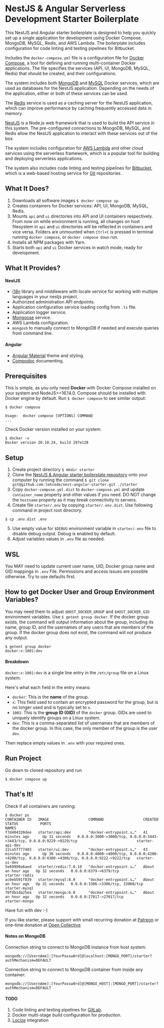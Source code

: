 # NestJS & Angular Serverless Development Starter Boilerplate

This NestJS and Angular starter boilerplate is designed to help you quickly set up a single application for development 
using Docker Compose, MongoDB, MySQL, Redis, and AWS Lambda. The boilerplate includes configuration for code linting 
and testing pipelines for Bitbucket.

Includes the `docker-compose.yml` file is a configuration file for [Docker Compose](https://docs.docker.com/compose/), 
a tool for defining and running multi-container Docker applications. The file specifies the services (API, UI, MongoDB,
MySQL, Redis) that should be created, and their configurations. 

The system includes both [MongoDB](https://www.mongodb.com/docs/) and [MySQL](https://dev.mysql.com/doc/refman/8.0/en/) 
Docker services, which are used as databases for the NestJS application. Depending on the needs of the application, 
either or both of these services can be used.

The [Redis](https://redis.io/docs/about/) service is used as a caching server for the NestJS application, which can 
improve performance by caching frequently accessed data in memory.

[NestJS](https://docs.nestjs.com/) is a Node.js web framework that is used to build the API service in this system. The
pre-configured connections to MongoDB, MySQL, and Redis allow the NestJS application to interact with these 
services out of the box.

The system includes configuration for [AWS Lambda](https://aws.amazon.com/lambda/) and other cloud services using the 
serverless framework, which is a popular tool for building and deploying serverless applications.

The system also includes code linting and testing pipelines for 
[Bitbucket](https://bitbucket.org/product/features/pipelines), which is a web-based hosting service for
[Git](https://git-scm.com/about) repositories.

## What It Does?
1. Downloads all software images `$ docker compose up`.
2. Creates containers for Docker services: API, UI, MongoDB, MySQL, Redis.
3. Mounts `api` and `ui` directories into API and UI containers respectively. From now on while environment is running, all changes on host filesystem in `api` and `ui` directories will be reflected in containers and vice versa. Folders are unmounted when `Ctrl+C` is pressed in terminal running `docker compose`, or `docker compose down` run.
4. Installs all NPM packages with Yarn.
5. Starts both `api` and `ui` Docker services in watch mode, ready for development.

## What It Provides?
#### NestJS
- [i18n](https://www.i18next.com/overview/getting-started) library and middleware with locale service for working with multiple languages in your nestjs project.
- Authorized administration API endpoints.
- Application configuration service loading config from `.ts` file.
- Application logger service.
- [Mongoose](https://mongoosejs.com/docs/) service.
- AWS Lambda configuration.
- `mongosh` to manually connect to MongoDB if needed and execute queries from command line.

#### Angular
- [Angular Material](https://material.angular.io/guide/getting-started) theme and styling.
- [Compodoc](https://compodoc.app/) documenting.

## Prerequisites
This is simple, as you only need **Docker** with Docker Compose installed on your system and NodeJS>=16.14.0.
Compose should be installed with Docker engine by default. Run `$ docker compose` to see similar output:
```shell
$ docker compose

Usage:  docker compose [OPTIONS] COMMAND
...
```

Check Docker version installed on your system:
```shell
$ docker -v
Docker version 20.10.24, build 297e128
```

## Setup
1. Create project directory `$ mkdir starter`
2. Clone the [NestJS & Angular starter boilerplate repository](https://github.com/lehcode/nest-angular-starter) onto your computer by running the command `$ git clone git@github.com:lehcode/nest-angular-starter.git ./starter` 
3. Copy `docker-compose.yml.dist` to `docker-compose.yml` and update `container_name` property and other values if you need. DO NOT change the `hostname` property as it may break connectivity to servers.
4. Create file `starter/.env` by copying `starter/.env.dist`. Use following command in project root directory.
```shell
$ cp .env.dist .env
```
5. Use empty value for `$DEBUG` environment variable in `starter/.env` file to disable debug output. Debug is enabled by default.
6. Adjust variables values in `.env` file as needed.

## WSL
You MAY need to update current user name, UID, Docker group name and GID mappings in `.env` File. Permissions and access issues are possible otherwise. Try to use defaults first.

## How to get Docker User and Group Environment Variables? 
You may need them to adjust `$HOST_DOCKER_GROUP` and `$HOST_DOCKER_GID` environment variables. Use `$ getent group docker`. If the docker group exists, the command will output information about the group, including its name, group ID, and the usernames of any users that are members of the group. If the docker group does not exist, the command will not produce any output.
```shell
$ getent group docker
docker:x:1001:dev 
```

#### Breakdown
`docker:x:1001:dev` is a single line entry in the `/etc/group` file on a Linux system.

Here's what each field in the entry means:

- `docker`: This is the **name** of the group.
- `x`: This field used to contain an encrypted password for the group, but is no longer used and is typically set to `x`.
- `1001`: This is the **group ID (GID)** of the `docker` group. GIDs are used to uniquely identify groups on a Linux system.
- `dev`: This is a comma-separated list of usernames that are members of the docker group. In this case, the only member of the group is the user `dev`.

Then replace empty values in `.env` with your required ones.

## Run Project
Go down to cloned repository and run
```shell
$ docker compose up
```

## That's It!

Check if all containers are running:
```shell
$ docker ps
CONTAINER ID   IMAGE                  COMMAND                  CREATED             STATUS          PORTS                                                                                            NAMES
f7d404320dee   starter/api:dev        "docker-entrypoint.s…"   41 minutes ago      Up 31 seconds   0.0.0.0:3000->3000/tcp, 0.0.0.0:3443->3443/tcp, 0.0.0.0:9229->9229/tcp                           starter-api-dev
22ca57777403   starter/ui:dev         "docker-entrypoint.s…"   43 minutes ago      Up 30 seconds   0.0.0.0:4000->4000/tcp, 0.0.0.0:4200->4200/tcp, 0.0.0.0:4300->4300/tcp, 0.0.0.0:9222->9222/tcp   starter-ui-dev
5e69999a6aed   starter/redis:7.0.10   "docker-entrypoint.s…"   About an hour ago   Up 32 seconds   0.0.0.0:6379->6379/tcp                                                                           starter-redis
ac0eb591f839   starter/mysql:8.0      "docker-entrypoint.s…"   About an hour ago   Up 31 seconds   0.0.0.0:3306->3306/tcp, 33060/tcp                                                                starter-mysql
70fdb1da25ea   starter/mongo:6.0      "docker-entrypoint.s…"   About an hour ago   Up 32 seconds   0.0.0.0:27017->27017/tcp                                                                         starter-mongo

```

Have fun with dev :-)

If you like starter, please support with small recurring donation at [Patreon](https://www.patreon.com/lehcode) or one-time donation at [Open Collective](https://opencollective.com/nestjs-and-angular-starter)

#### Notes on MongoDB
Connection string to connect to MongoDB instance from host system:

`mongodb://[UsernAme]:[YourPassw0rd]@localhost:[MONGO_PORT]/starter?authMechanism=DEFAULT`

Connection string to connect to MongoDB container from inside any container:

`mongodb://[UsernAme]:[YourPassw0rd]@[MONGO_HOST]:[MONGO_PORT]/starter?authMechanism=DEFAULT`

#### TODO
1. Code linting and testing pipelines for [GitLab](https://docs.gitlab.com/ee/ci/pipelines/).
2. Docker multi-stage build configuration for production.
3. [Locize](https://locize.com/) integration